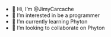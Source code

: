 - 👋 Hi, I’m @JimyCarcache
- 👀 I’m interested in be a programmer
- 🌱 I’m currently learning Phyton
- 💞️ I’m looking to collaborate on Phyton
